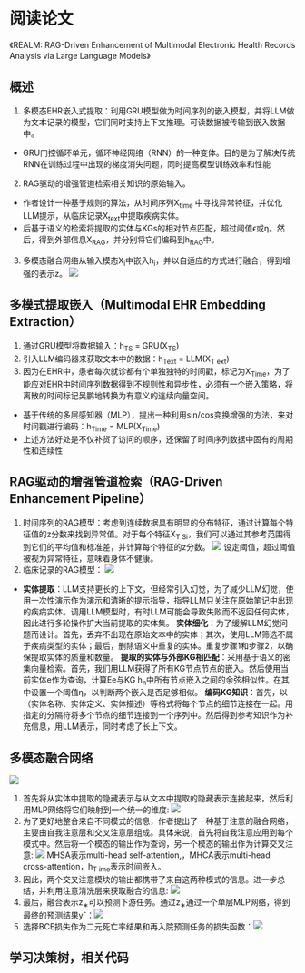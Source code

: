 ﻿# 阅读论文

《REALM: RAG-Driven Enhancement of Multimodal Electronic Health Records   Analysis via Large Language Models》

## 概述


 1. 多模态EHR嵌入式提取：利用GRU模型做为时间序列的嵌入模型，并将LLM做为文本记录的模型，它们同时支持上下文推理。可读数据被传输到嵌入数据中。
 - GRU门控循环单元，循环神经网络（RNN）的一种变体。目的是为了解决传统RNN在训练过程中出现的梯度消失问题，同时提高模型训练效率和性能
 2. RAG驱动的增强管道检索相关知识的原始输入。
 - 作者设计一种基于规则的算法，从时间序列X<sub>time</sub> 中寻找异常特征，并优化LLM提示，从临床记录X<sub>text</sub>中提取疾病实体。
 - 后基于语义的检索将提取的实体与KGs的相对节点匹配，超过阈值ϵ或η。然后，得到外部信息X<sub>RAG</sub>，并分别将它们编码到h<sub>RAG</sub>中。
  3. 多模态融合网络从输入模态X<sub>i</sub>中嵌入h<sub>i</sub>，并以自适应的方式进行融合，得到增强的表示z。
![](https://cdn.jsdelivr.net/gh/flyshadow-a/rag_img/rag-drivemode.png)
  ## 多模式提取嵌入（Multimodal EHR Embedding Extraction）
  1. 通过GRU模型将数据输入：h<sub>TS</sub> = GRU(X<sub>TS</sub>)
  2. 引入LLM编码器来获取文本中的数据：h<sub>Text</sub> = LLM(X<sub>T ext</sub>)
  3. 因为在EHR中，患者每次就诊都有个单独独特的时间戳，标记为X<sub>Time</sub>，为了能应对EHR中时间序列数据得到不规则性和异步性，必须有一个嵌入策略，将离散的时间标记吴鹏地转换为有意义的连续向量空间。
  - 基于传统的多层感知器（MLP），提出一种利用sin/cos变换增强的方法，来对时间戳进行编码：h<sub>Time</sub> = MLP(X<sub>Time</sub>)
  - 上述方法好处是不仅补货了访问的顺序，还保留了时间序列数据中固有的周期性和连续性

## RAG驱动的增强管道检索（RAG-Driven Enhancement Pipeline）
1. 时间序列的RAG模型：考虑到连续数据具有明显的分布特征，通过计算每个特征值的z分数来找到异常值。对于每个特征X<sub>T Si</sub>，我们可以通过其参考范围得到它们的平均值和标准差，并计算每个特征的z分数。
![](https://cdn.jsdelivr.net/gh/flyshadow-a/rag_img/Rag%20pipeline%20for%20time%20series.png)
设定阈值，超过阈值被视为异常特征，意味着身体不健康。
2. 临床记录的RAG模型：
![](https://cdn.jsdelivr.net/gh/flyshadow-a/rag_img/RAG%20pipeline%20for%20clinical%20note.png)
- **实体提取**：LLM支持更长的上下文，但经常引入幻觉，为了减少LLM幻觉，使用一次性演示作为演示和清晰的提示指导，指导LLM只关注在原始笔记中出现的疾病实体。调用LLM模型时，有时LLM可能会导致失败而不返回任何实体，因此进行多轮操作扩大当前提取的实体集。
**实体细化**：为了缓解LLM幻觉问题而设计。首先，丢弃不出现在原始文本中的实体；其次，使用LLM筛选不属于疾病类型的实体；最后，删除语义中重复的实体。重复步骤1和步骤2，以确保提取实体的质量和数量。
**提取的实体与外部KG相匹配**：采用基于语义的密集向量检索。首先，我们用LLM获得了所有KG节点节点的嵌入。然后使用当前实体e作为查询，计算Ee与KG h<sub>n</sub>中所有节点嵌入之间的余弦相似性。在其中设置一个阈值η，以判断两个嵌入是否足够相似。
**编码KG知识**：首先，以（实体名称、实体定义、实体描述）等格式将每个节点的细节连接在一起。用指定的分隔符将多个节点的细节连接到一个序列中。然后得到参考知识作为补充信息，用LLM表示，同时考虑了长上下文。

## 多模态融合网络
![](https://cdn.jsdelivr.net/gh/flyshadow-a/rag_img/multimodal%20fusion.png)
1. 首先将从实体中提取的隐藏表示与从文本中提取的隐藏表示连接起来，然后利用MLP网络将它们映射到一个统一的维度:
![](https://cdn.jsdelivr.net/gh/flyshadow-a/rag_img/multimodal%20math1.png)
2. 为了更好地整合来自不同模式的信息，作者提出了一种基于注意的融合网络，主要由自我注意层和交叉注意层组成。具体来说，首先将自我注意应用到每个模式中。然后将一个模态的输出作为查询，另一个模态的输出作为计算交叉注意:
![](https://cdn.jsdelivr.net/gh/flyshadow-a/rag_img/multimodal%20math2.png)
MHSA表示multi-head self-attention,，MHCA表示multi-head cross-attention，h<sub>T ime</sub>表示时间嵌入。
3. 因此，两个交叉注意模块的输出都携带了来自这两种模式的信息。进一步总结，并利用注意清洗层来获取融合的信息:
![](https://cdn.jsdelivr.net/gh/flyshadow-a/rag_img/multimodal%20math3.png)
4. 最后，融合表示z<sub>∗</sub>可以预测下游任务。通过z<sub>∗</sub>通过一个单层MLP网络，得到最终的预测结果yˆ：![](https://cdn.jsdelivr.net/gh/flyshadow-a/rag_img/math4.png)
5. 选择BCE损失作为二元死亡率结果和再入院预测任务的损失函数：![](https://cdn.jsdelivr.net/gh/flyshadow-a/rag_img/math5.png)


## 学习决策树，相关代码

